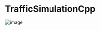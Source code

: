 # TrafficSimulationCpp
![image](https://user-images.githubusercontent.com/84629235/161106085-c6c422e0-4e35-4f0d-8acc-1a7af99d3883.png)
